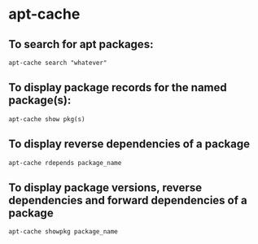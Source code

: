 # apt-cache

## To search for apt packages:
```apt-cache search "whatever"```

## To display package records for the named package(s):
```apt-cache show pkg(s)```

## To display reverse dependencies of a package
```apt-cache rdepends package_name```

## To display package versions, reverse dependencies and forward dependencies of a package
```apt-cache showpkg package_name```

